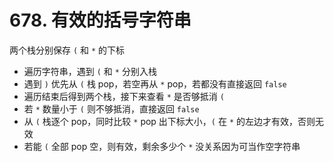 # 678. 有效的括号字符串

两个栈分别保存 `(` 和 `*` 的下标

-   遍历字符串，遇到 `(` 和 `*` 分别入栈
-   遇到 `)` 优先从 `(` 栈 pop，若空再从 `*` pop，若都没有直接返回 `false`
-   遍历结束后得到两个栈，接下来查看 `*` 是否够抵消 `(`
-   若 `*` 数量小于 `(` 则不够抵消，直接返回 `false`
-   从 `(` 栈逐个 pop，同时比较 `*` pop 出下标大小，`(` 在 `*` 的左边才有效，否则无效
-   若能 `(` 全部 pop 空，则有效，剩余多少个 `*` 没关系因为可当作空字符串
